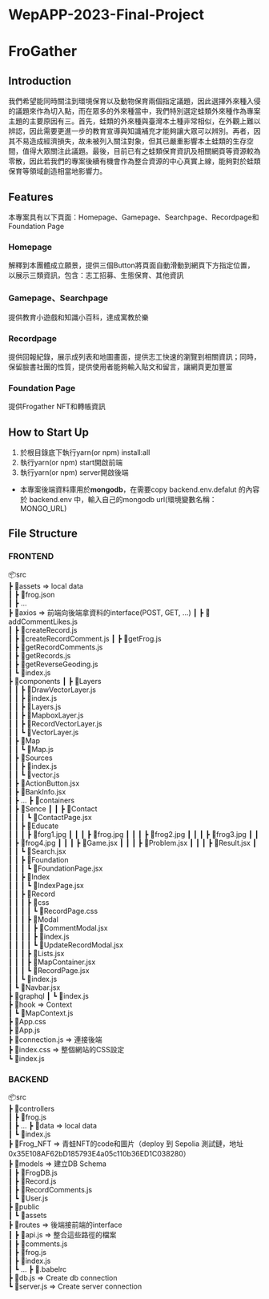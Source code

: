 # WepAPP-2023-Final-Project
# FroGather

## Introduction
我們希望能同時關注到環境保育以及動物保育兩個指定議題，因此選擇外來種入侵的議題來作為切入點，而在眾多的外來種當中，我們特別選定蛙類外來種作為專案主題的主要原因有三。首先，蛙類的外來種與臺灣本土種非常相似，在外觀上難以辨認，因此需要更進一步的教育宣導與知識補充才能夠讓大眾可以辨別。再者，因其不易造成經濟損失，故未被列入關注對象，但其已嚴重影響本土蛙類的生存空間，值得大眾關注此議題。最後，目前已有之蛙類保育資訊及相關網頁等資源較為零散，因此若我們的專案後續有機會作為整合資源的中心真實上線，能夠對於蛙類保育等領域創造相當地影響力。

## Features
本專案具有以下頁面：Homepage、Gamepage、Searchpage、Recordpage和Foundation Page
### Homepage
解釋到本團體成立願景，提供三個Button將頁面自動滑動到網頁下方指定位置，以展示三類資訊，包含：志工招募、生態保育、其他資訊

### Gamepage、Searchpage
提供教育小遊戲和知識小百科，達成寓教於樂

### Recordpage
提供回報紀錄，展示成列表和地圖畫面，提供志工快速的瀏覽到相關資訊；同時，保留臉書社團的性質，提供使用者能夠輸入貼文和留言，讓網頁更加豐富

### Foundation Page
提供Frogather NFT和轉帳資訊

## How to Start Up
1. 於根目錄底下執行yarn(or npm) install:all
2. 執行yarn(or npm) start開啟前端
3. 執行yarn(or npm) server開啟後端
  - 本專案後端資料庫用於**mongodb**，在需要copy backend\.env.defalut 的內容於 backend\.env 中，輸入自己的mongodb url(環境變數名稱：MONGO_URL)

## File Structure
### FRONTEND
📦src  
 ┣ 📂assets => local data  
 ┃ ┣ 📜frog.json    
 ┃ ┣ ...  
 ┣ 📂axios => 前端向後端拿資料的interface(POST, GET, ...) 
 ┃ ┣ 📜addCommentLikes.js  
 ┃ ┣ 📜createRecord.js  
 ┃ ┣ 📜createRecordComment.js 
 ┃ ┣ 📜getFrog.js   
 ┃ ┣ 📜getRecordComments.js  
 ┃ ┣ 📜getRecords.js  
 ┃ ┣ 📜getReverseGeoding.js  
 ┃ ┗ 📜index.js  
 ┣ 📂components
 ┃ ┣ 📂Layers  
 ┃ ┃ ┣ 📜DrawVectorLayer.js  
 ┃ ┃ ┣ 📜index.js  
 ┃ ┃ ┣ 📜Layers.js  
 ┃ ┃ ┣ 📜MapboxLayer.js  
 ┃ ┃ ┣ 📜RecordVectorLayer.js  
 ┃ ┃ ┗ 📜VectorLayer.js  
 ┃ ┣ 📂Map  
 ┃ ┃ ┗ 📜Map.js  
 ┃ ┣ 📂Sources  
 ┃ ┃ ┣ 📜index.js  
 ┃ ┃ ┗ 📜vector.js  
 ┃ ┣ 📜ActionButton.jsx  
 ┃ ┣ 📜BankInfo.jsx  
 ┃ ┣ ...
 ┣ 📂containers   
 ┃ ┣ 📂Sence
 ┃ ┃ ┣ 📂Contact  
 ┃ ┃ ┃ ┗ 📜ContactPage.jsx  
 ┃ ┃ ┣ 📂Educate  
 ┃ ┃ ┃ ┣ 📜forg1.jpg
 ┃ ┃ ┃ ┣ 📜frog.jpg
 ┃ ┃ ┃ ┣ 📜frog2.jpg
 ┃ ┃ ┃ ┣ 📜frog3.jpg
 ┃ ┃ ┃ ┣ 📜frog4.jpg
 ┃ ┃ ┃ ┣ 📜Game.jsx
 ┃ ┃ ┃ ┣ 📜Problem.jsx
 ┃ ┃ ┃ ┣ 📜Result.jsx
 ┃ ┃ ┃ ┗ 📜Search.jsx  
 ┃ ┃ ┣ 📂Foundation  
 ┃ ┃ ┃ ┗ 📜FoundationPage.jsx  
 ┃ ┃ ┣ 📂Index  
 ┃ ┃ ┃ ┗ 📜IndexPage.jsx  
 ┃ ┃ ┣ 📂Record  
 ┃ ┃ ┃ ┣ 📂css  
 ┃ ┃ ┃ ┃ ┗ 📜RecordPage.css  
 ┃ ┃ ┃ ┣ 📂Modal  
 ┃ ┃ ┃ ┃ ┣ 📜CommentModal.jsx  
 ┃ ┃ ┃ ┃ ┣ 📜index.js  
 ┃ ┃ ┃ ┃ ┗ 📜UpdateRecordModal.jsx  
 ┃ ┃ ┃ ┣ 📜Lists.jsx  
 ┃ ┃ ┃ ┣ 📜MapContainer.jsx  
 ┃ ┃ ┃ ┗ 📜RecordPage.jsx  
 ┃ ┃ ┗ 📜index.js  
 ┃ ┗ 📜Navbar.jsx  
 ┣ 📂graphql 
 ┃ ┗ 📜index.js  
 ┣ 📂hook  => Context  
 ┃ ┗ 📜MapContext.js  
 ┣ 📜App.css  
 ┣ 📜App.js  
 ┣ 📜connection.js => 連接後端  
 ┣ 📜index.css => 整個網站的CSS設定  
 ┗ 📜index.js  

### BACKEND
📦src  
 ┣ 📂controllers   
 ┃ ┣ 📜frog.js  
 ┃ ┣ ...
 ┣ 📂data => local data  
 ┃ ┗ 📜index.js  
 ┣ 📂Frog_NFT => 青蛙NFT的code和圖片（deploy 到 Sepolia 測試鏈，地址 0x35E108AF62bD185793E4a05c110b36ED1C038280）    
 ┣ 📂models => 建立DB Schema   
 ┃ ┣ 📜FrogDB.js  
 ┃ ┣ 📜Record.js  
 ┃ ┣ 📜RecordComments.js  
 ┃ ┗ 📜User.js  
 ┣ 📂public   
 ┃ ┗ 📂assets   
 ┣ 📂routes => 後端接前端的interface  
 ┃ ┣ 📜api.js => 整合這些路徑的檔案  
 ┃ ┣ 📜comments.js  
 ┃ ┣ 📜frog.js  
 ┃ ┣ 📜index.js  
 ┃ ┗ ...
 ┣ 📜.babelrc  
 ┣ 📜db.js => Create db connection  
 ┗ 📜server.js => Create server connection  